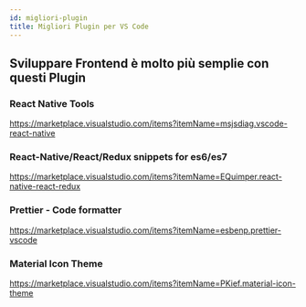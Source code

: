 ```yaml
---
id: migliori-plugin
title: Migliori Plugin per VS Code
---
```


## Sviluppare Frontend è molto più semplie con questi Plugin

### React Native Tools

https://marketplace.visualstudio.com/items?itemName=msjsdiag.vscode-react-native

### React-Native/React/Redux snippets for es6/es7

https://marketplace.visualstudio.com/items?itemName=EQuimper.react-native-react-redux

### Prettier - Code formatter

https://marketplace.visualstudio.com/items?itemName=esbenp.prettier-vscode

### Material Icon Theme

https://marketplace.visualstudio.com/items?itemName=PKief.material-icon-theme